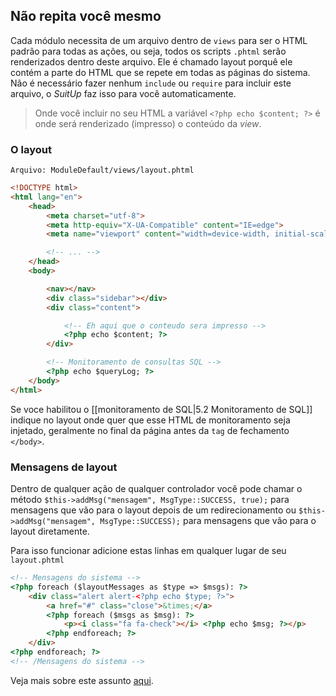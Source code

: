 ## Não repita você mesmo

Cada módulo necessita de um arquivo dentro de `views` para ser o HTML padrão para todas as ações, ou seja, todos os scripts `.phtml` serão renderizados dentro deste arquivo. Ele é chamado layout porquê ele contém a parte do HTML que se repete em todas as páginas do sistema. Não é necessário fazer nenhum `include` ou `require` para incluir este arquivo, o _SuitUp_ faz isso para você automaticamente.

> Onde você incluir no seu HTML a variável `<?php echo $content; ?>` é onde será renderizado (impresso) o conteúdo da _view_.

### O layout

`Arquivo: ModuleDefault/views/layout.phtml`
```html
<!DOCTYPE html>
<html lang="en">
	<head>
		<meta charset="utf-8">
		<meta http-equiv="X-UA-Compatible" content="IE=edge">
		<meta name="viewport" content="width=device-width, initial-scale=1">

		<!-- ... -->
	</head>
	<body>

		<nav></nav>
		<div class="sidebar"></div>
		<div class="content">

			<!-- Eh aqui que o conteudo sera impresso -->
			<?php echo $content; ?>
		</div>

		<!-- Monitoramento de consultas SQL -->
		<?php echo $queryLog; ?>
	</body>
</html>
```

Se voce habilitou o [[monitoramento de SQL|5.2 Monitoramento de SQL]] indique no layout onde quer que esse HTML de monitoramento seja injetado, geralmente no final da página antes da `tag` de fechamento `</body>`.

### Mensagens de layout
Dentro de qualquer ação de qualquer controlador você pode chamar o método `$this->addMsg("mensagem", MsgType::SUCCESS, true);` para mensagens que vão para o layout depois de um redirecionamento ou `$this->addMsg("mensagem", MsgType::SUCCESS);` para mensagens que vão para o layout diretamente.

Para isso funcionar adicione estas linhas em qualquer lugar de seu `layout.phtml`
```html
<!-- Mensagens do sistema -->
<?php foreach ($layoutMessages as $type => $msgs): ?>
	<div class="alert alert-<?php echo $type; ?>">
		<a href="#" class="close">&times;</a>
		<?php foreach ($msgs as $msg): ?>
			<p><i class="fa fa-check"></i> <?php echo $msg; ?></p>
		<?php endforeach; ?>
	</div>
<?php endforeach; ?>
<!-- /Mensagens do sistema -->
```

Veja mais sobre este assunto [aqui](/user-guide/old-version/ptbr/2.1-MvcAbstractController/#addMsg).
